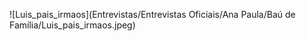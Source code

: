 ![Luis_pais_irmaos](Entrevistas/Entrevistas Oficiais/Ana Paula/Baú de Família/Luis_pais_irmaos.jpeg)